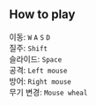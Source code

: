 ## How to play
이동: `W` `A` `S` `D`  
질주: `Shift`  
슬라이드: `Space`  
공격: `Left mouse`  
방어: `Right mouse`  
무기 변경: `Mouse wheal`  
